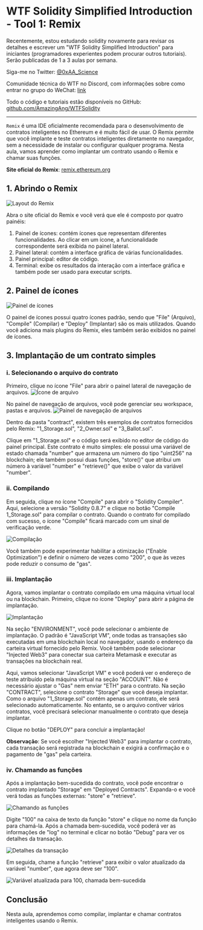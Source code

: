 # WTF Solidity Simplified Introduction - Tool 1: Remix

Recentemente, estou estudando solidity novamente para revisar os detalhes e escrever um "WTF Solidity Simplified Introduction" para iniciantes (programadores experientes podem procurar outros tutoriais). Serão publicadas de 1 a 3 aulas por semana.

Siga-me no Twitter: [@0xAA_Science](https://twitter.com/0xAA_Science)

Comunidade técnica do WTF no Discord, com informações sobre como entrar no grupo do WeChat: [link](https://discord.gg/5akcruXrsk)

Todo o código e tutoriais estão disponíveis no GitHub: [github.com/AmazingAng/WTFSolidity](https://github.com/AmazingAng/WTFSolidity)

-----

`Remix` é uma IDE oficialmente recomendada para o desenvolvimento de contratos inteligentes no Ethereum e é muito fácil de usar. O Remix permite que você implante e teste contratos inteligentes diretamente no navegador, sem a necessidade de instalar ou configurar qualquer programa. Nesta aula, vamos aprender como implantar um contrato usando o Remix e chamar suas funções.

**Site oficial do Remix**: [remix.ethereum.org](https://remix.ethereum.org)

## 1. Abrindo o Remix
![Layout do Remix](./img/remix1.png)

Abra o site oficial do Remix e você verá que ele é composto por quatro painéis:
1. Painel de ícones: contém ícones que representam diferentes funcionalidades. Ao clicar em um ícone, a funcionalidade correspondente será exibida no painel lateral.
2. Painel lateral: contém a interface gráfica de várias funcionalidades.
3. Painel principal: editor de código.
4. Terminal: exibe os resultados da interação com a interface gráfica e também pode ser usado para executar scripts.

## 2. Painel de ícones
![Painel de ícones](./img/remix2.png)

O painel de ícones possui quatro ícones padrão, sendo que "File" (Arquivo), "Compile" (Compilar) e "Deploy" (Implantar) são os mais utilizados. Quando você adiciona mais plugins do Remix, eles também serão exibidos no painel de ícones.

## 3. Implantação de um contrato simples
### i. Selecionando o arquivo do contrato
Primeiro, clique no ícone "File" para abrir o painel lateral de navegação de arquivos.
![Ícone de arquivo](./img/remix3.png)

No painel de navegação de arquivos, você pode gerenciar seu workspace, pastas e arquivos.
![Painel de navegação de arquivos](./img/remix4.png)

Dentro da pasta "contract", existem três exemplos de contratos fornecidos pelo Remix: "1_Storage.sol", "2_Owner.sol" e "3_Ballot.sol".

Clique em "1_Storage.sol" e o código será exibido no editor de código do painel principal. Este contrato é muito simples: ele possui uma variável de estado chamada "number" que armazena um número do tipo "uint256" na blockchain; ele também possui duas funções, "store()" que atribui um número à variável "number" e "retrieve()" que exibe o valor da variável "number".

### ii. Compilando
Em seguida, clique no ícone "Compile" para abrir o "Solidity Compiler". Aqui, selecione a versão "Solidity 0.8.7" e clique no botão "Compile 1_Storage.sol" para compilar o contrato. Quando o contrato for compilado com sucesso, o ícone "Compile" ficará marcado com um sinal de verificação verde.

![Compilação](./img/remix5.png)

Você também pode experimentar habilitar a otimização ("Enable Optimization") e definir o número de vezes como "200", o que às vezes pode reduzir o consumo de "gas".

### iii. Implantação
Agora, vamos implantar o contrato compilado em uma máquina virtual local ou na blockchain. Primeiro, clique no ícone "Deploy" para abrir a página de implantação.

![Implantação](./img/remix6.png)

Na seção "ENVIRONMENT", você pode selecionar o ambiente de implantação. O padrão é "JavaScript VM", onde todas as transações são executadas em uma blockchain local no navegador, usando o endereço da carteira virtual fornecido pelo Remix. Você também pode selecionar "Injected Web3" para conectar sua carteira Metamask e executar as transações na blockchain real.

Aqui, vamos selecionar "JavaScript VM" e você poderá ver o endereço de teste atribuído pela máquina virtual na seção "ACCOUNT". Não é necessário ajustar o "Gas" nem enviar "ETH" para o contrato. Na seção "CONTRACT", selecione o contrato "Storage" que você deseja implantar. Como o arquivo "1_Storage.sol" contém apenas um contrato, ele será selecionado automaticamente. No entanto, se o arquivo contiver vários contratos, você precisará selecionar manualmente o contrato que deseja implantar.

Clique no botão "DEPLOY" para concluir a implantação!

**Observação**: Se você escolher "Injected Web3" para implantar o contrato, cada transação será registrada na blockchain e exigirá a confirmação e o pagamento de "gas" pela carteira.

### iv. Chamando as funções
Após a implantação bem-sucedida do contrato, você pode encontrar o contrato implantado "Storage" em "Deployed Contracts". Expanda-o e você verá todas as funções externas: "store" e "retrieve".

![Chamando as funções](./img/remix7.png)

Digite "100" na caixa de texto da função "store" e clique no nome da função para chamá-la. Após a chamada bem-sucedida, você poderá ver as informações de "log" no terminal e clicar no botão "Debug" para ver os detalhes da transação.

![Detalhes da transação](./img/remix8.png)

Em seguida, chame a função "retrieve" para exibir o valor atualizado da variável "number", que agora deve ser "100".

![Variável atualizada para 100, chamada bem-sucedida](./img/remix9.png)

## Conclusão

Nesta aula, aprendemos como compilar, implantar e chamar contratos inteligentes usando o Remix.

<!-- This file was translated using AI by repo_ai_translate. For more information, visit https://github.com/marcelojsilva/repo_ai_translate -->